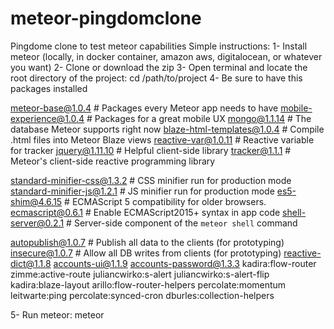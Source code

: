 # meteor-pingdomclone
Pingdome clone to test meteor capabilities
Simple instructions:
1- Install meteor (locally, in docker container, amazon aws, digitalocean, or whatever you want)
2- Clone or download the zip
3- Open terminal and locate the root directory of the project: cd /path/to/project
4- Be sure to have this packages installed

meteor-base@1.0.4             # Packages every Meteor app needs to have
mobile-experience@1.0.4       # Packages for a great mobile UX
mongo@1.1.14                   # The database Meteor supports right now
blaze-html-templates@1.0.4 # Compile .html files into Meteor Blaze views
reactive-var@1.0.11            # Reactive variable for tracker
jquery@1.11.10                  # Helpful client-side library
tracker@1.1.1                 # Meteor's client-side reactive programming library

standard-minifier-css@1.3.2   # CSS minifier run for production mode
standard-minifier-js@1.2.1    # JS minifier run for production mode
es5-shim@4.6.15                # ECMAScript 5 compatibility for older browsers.
ecmascript@0.6.1              # Enable ECMAScript2015+ syntax in app code
shell-server@0.2.1            # Server-side component of the `meteor shell` command

autopublish@1.0.7             # Publish all data to the clients (for prototyping)
insecure@1.0.7                # Allow all DB writes from clients (for prototyping)
reactive-dict@1.1.8
accounts-ui@1.1.9
accounts-password@1.3.3
kadira:flow-router
zimme:active-route
juliancwirko:s-alert
juliancwirko:s-alert-flip
kadira:blaze-layout
arillo:flow-router-helpers
percolate:momentum
leitwarte:ping
percolate:synced-cron
dburles:collection-helpers


5- Run meteor:  meteor
